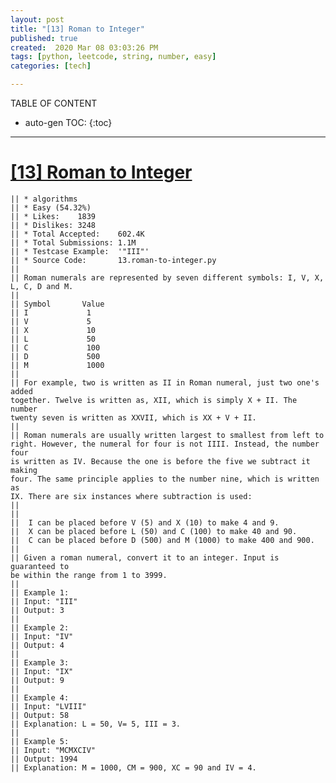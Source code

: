 ```yaml
---
layout: post
title: "[13] Roman to Integer"
published: true
created:  2020 Mar 08 03:03:26 PM
tags: [python, leetcode, string, number, easy]
categories: [tech]

---
```


TABLE OF CONTENT

* auto-gen TOC:
{:toc}

- - -

# [[13] Roman to Integer](https://leetcode.com/problems/roman-to-integer/description/)

    || * algorithms
    || * Easy (54.32%)
    || * Likes:    1839
    || * Dislikes: 3248
    || * Total Accepted:    602.4K
    || * Total Submissions: 1.1M
    || * Testcase Example:  '"III"'
    || * Source Code:       13.roman-to-integer.py
    || 
    || Roman numerals are represented by seven different symbols: I, V, X, L, C, D and M.
    || 
    || Symbol       Value
    || I             1
    || V             5
    || X             10
    || L             50
    || C             100
    || D             500
    || M             1000
    || 
    || For example, two is written as II in Roman numeral, just two one's added
    together. Twelve is written as, XII, which is simply X + II. The number
    twenty seven is written as XXVII, which is XX + V + II.
    || 
    || Roman numerals are usually written largest to smallest from left to
    right. However, the numeral for four is not IIII. Instead, the number four
    is written as IV. Because the one is before the five we subtract it making
    four. The same principle applies to the number nine, which is written as
    IX. There are six instances where subtraction is used:
    || 
    || 
    || 	I can be placed before V (5) and X (10) to make 4 and 9. 
    || 	X can be placed before L (50) and C (100) to make 40 and 90. 
    || 	C can be placed before D (500) and M (1000) to make 400 and 900.
    || 
    || Given a roman numeral, convert it to an integer. Input is guaranteed to
    be within the range from 1 to 3999.
    || 
    || Example 1:
    || Input: "III"
    || Output: 3
    || 
    || Example 2:
    || Input: "IV"
    || Output: 4
    || 
    || Example 3:
    || Input: "IX"
    || Output: 9
    || 
    || Example 4:
    || Input: "LVIII"
    || Output: 58
    || Explanation: L = 50, V= 5, III = 3.
    || 
    || Example 5:
    || Input: "MCMXCIV"
    || Output: 1994
    || Explanation: M = 1000, CM = 900, XC = 90 and IV = 4.
